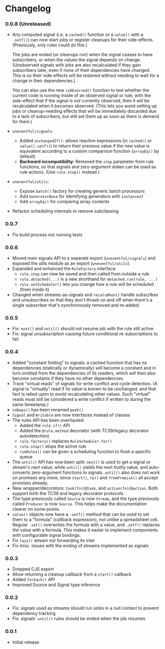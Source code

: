 # Changelog

### 0.0.8 (Unreleased)

- Any computed signal (i.e. a `cached()` function or a `value()` with a `.setf()`) can now start jobs or register cleanups for their side-effects.  (Previously, only rules could do this.)

  The jobs are ended (or cleanups run) when the signal ceases to have subscribers, or when the values the signal depends on change. (Unobserved signals with jobs are also recalculated if they gain subscribers later, even if none of their dependencies have changed.  This is so their side-effects will be restored without needing to wait for a change in their dependencies.)

  You can also use the new `isObserved()` function to test whether the current code is running inside of an observed signal or rule, with the side-effect that if the signal is *not* currently observed, then it will be recalculated when it *becomes* observed.  (This lets you avoid setting up jobs or cleanup-needing effects that will be immediately discarded due to a lack of subscribers, but still set them up as soon as there is demand for them.)

- `uneventful/signals`:
  - Added `unchangedIf()`: allows reactive expressions (in `cached()` or `value().setf()`) to return their previous value if the new value is equivalent according to a custom comparison function (`arrayEq()` by default)
  - **Backward incompatibility**: Removed the `stop` parameter from rule functions, so that signals and zero-argument states can be used as rule actions.  (Use `rule.stop()` instead.)
- `uneventful/utils`:
  - Expose `batch()` factory for creating generic batch processors
  - Add `GeneratorBase` for identifying generators with `instanceof`
  - Add `arrayEq()` for comparing array contents
- Refactor scheduling internals to remove subclassing

### 0.0.7

- Fix build process not running tests

### 0.0.6

- Moved main signals API to a separate export (`uneventful/signals`) and exposed the utils module as an export (`uneventful/utils`).
- Expanded and enhanced the `RuleFactory` interface:
  - `rule.stop` can now be saved and then called from outside a rule
  - `rule.detached(...)` is a new shorthand for `detached.run(rule, ...)`
  - `rule.setScheduler()` lets you change how a rule will be scheduled (from inside it)
- Changed when streams-as-signals and `recalcWhen()` handle subscribes and unsubscribes so that they don't thrash on and off when there's a single subscriber that's synchronously removed and re-added.

### 0.0.5

- Fix: `next()` and `until()` should not resume job with the rule still active
- Fix: signal unsubscription causing future conditional re-subscriptions to fail

### 0.0.4

- Added "constant folding" to signals: a cached function that has no dependencies (statically or dynamically) will become a constant and in turn omitted from the dependencies of its readers, which will then also become constants if they have no other dependencies.
- Track "virtual reads" of signals for write conflict and cycle detection.  (A signal is "virtually" read if its value is known to be unchanged, and that fact is relied upon to *avoid* recalculating other values.  Such "virtual" reads must still be considered a write conflict if written to during the same timestamp.)
- `noDeps()` has been renamed `peek()`
- `Signal` and `Writable` are now interfaces instead of classes
- The rules API has been overhauled:
    - Added the `rule.if()` API
    - Added the `@rule.method` decorator (with TC39/legacy decorator autodetection)
    - `rule.factory()` replaces `RuleScheduler.for()`
    - `rule.stop()` stops the active rule
    - `runRules()` can be given a scheduling function to flush a specific queue
- The `until()` API has now been split: `next()` is used to get a signal or stream's next value, while `until()` yields the next *truthy* value, and auto-converts zero-argument functions to signals.  `until()` also does not work on promises any more, since `start()`, `to()` and `fromPromise()` all accept promises already.
- New wrapper/decorators: `task(fn)`/`@task`,  and `action(fn)`/`@action`.  Both support both the TC39 and legacy decorator protocols.
- The type previously called `Source` is now `Stream`, and the type previously called `Producer` is now `Source`.  This helps make the documentation clearer on some points.
- `value()` objects now have a `.setf()` method that can be used to set them to a "formula" (callback expression), not unlike a spreadsheet cell.  Regular `.set()` overwrites the formula with a value, and `.setf()` replaces the value with a formula.  This makes it easier to implement components with configurable signal bindings.
- Fix `lazy()` stream not forwarding its inlet
- Fix misc. issues with the ending of streams implemented as signals

### 0.0.3

- Dropped CJS export
- Allow returning a cleanup callback from a `start()` callback
- Added `forEach()` API
- Improved Source and Signal type inference

### 0.0.2

- Fix: signals used as streams should run sinks in a null context to prevent dependency tracking
- Fix: signals' `until()` rules should be ended when the job resumes

### 0.0.1

- Initial release


